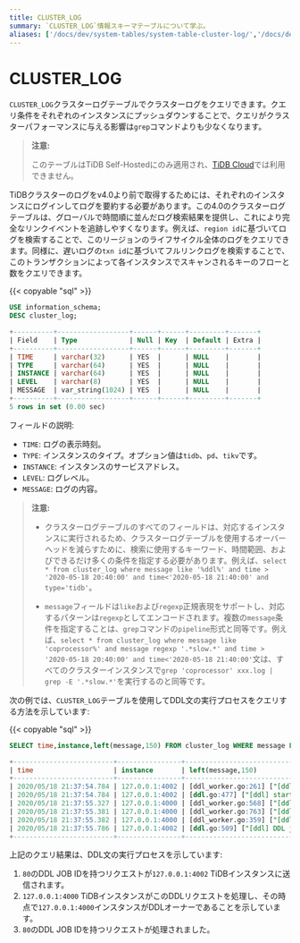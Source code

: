 ```yaml
---
title: CLUSTER_LOG
summary: `CLUSTER_LOG`情報スキーマテーブルについて学ぶ。
aliases: ['/docs/dev/system-tables/system-table-cluster-log/','/docs/dev/reference/system-databases/cluster-log/','/tidb/dev/system-table-cluster-log/']
---
```


# CLUSTER_LOG

`CLUSTER_LOG`クラスターログテーブルでクラスターログをクエリできます。クエリ条件をそれぞれのインスタンスにプッシュダウンすることで、クエリがクラスターパフォーマンスに与える影響は`grep`コマンドよりも少なくなります。

> **注意:**
>
> このテーブルはTiDB Self-Hostedにのみ適用され、[TiDB Cloud](https://docs.pingcap.com/tidbcloud/)では利用できません。

TiDBクラスターのログをv4.0より前で取得するためには、それぞれのインスタンスにログインしてログを要約する必要があります。この4.0のクラスターログテーブルは、グローバルで時間順に並んだログ検索結果を提供し、これにより完全なリンクイベントを追跡しやすくなります。例えば、`region id`に基づいてログを検索することで、このリージョンのライフサイクル全体のログをクエリできます。同様に、遅いログの`txn id`に基づいてフルリンクログを検索することで、このトランザクションによって各インスタンスでスキャンされるキーのフローと数をクエリできます。

{{< copyable "sql" >}}

```sql
USE information_schema;
DESC cluster_log;
```

```sql
+----------+------------------+------+------+---------+-------+
| Field    | Type             | Null | Key  | Default | Extra |
+----------+------------------+------+------+---------+-------+
| TIME     | varchar(32)      | YES  |      | NULL    |       |
| TYPE     | varchar(64)      | YES  |      | NULL    |       |
| INSTANCE | varchar(64)      | YES  |      | NULL    |       |
| LEVEL    | varchar(8)       | YES  |      | NULL    |       |
| MESSAGE  | var_string(1024) | YES  |      | NULL    |       |
+----------+------------------+------+------+---------+-------+
5 rows in set (0.00 sec)
```

フィールドの説明:

* `TIME`: ログの表示時刻。
* `TYPE`: インスタンスのタイプ。オプション値は`tidb`、`pd`、`tikv`です。
* `INSTANCE`: インスタンスのサービスアドレス。
* `LEVEL`: ログレベル。
* `MESSAGE`: ログの内容。

> **注意:**
>
> + クラスターログテーブルのすべてのフィールドは、対応するインスタンスに実行されるため、クラスターログテーブルを使用するオーバーヘッドを減らすために、検索に使用するキーワード、時間範囲、およびできるだけ多くの条件を指定する必要があります。例えば、`select * from cluster_log where message like '%ddl%' and time > '2020-05-18 20:40:00' and time<'2020-05-18 21:40:00' and type='tidb'`。
>
> + `message`フィールドは`like`および`regexp`正規表現をサポートし、対応するパターンは`regexp`としてエンコードされます。複数の`message`条件を指定することは、`grep`コマンドの`pipeline`形式と同等です。例えば、`select * from cluster_log where message like 'coprocessor%' and message regexp '.*slow.*' and time > '2020-05-18 20:40:00' and time<'2020-05-18 21:40:00'`文は、すべてのクラスターインスタンスで`grep 'coprocessor' xxx.log | grep -E '.*slow.*'`を実行するのと同等です。

次の例では、`CLUSTER_LOG`テーブルを使用してDDL文の実行プロセスをクエリする方法を示しています:

{{< copyable "sql" >}}

```sql
SELECT time,instance,left(message,150) FROM cluster_log WHERE message LIKE '%ddl%job%ID.80%' AND type='tidb' AND time > '2020-05-18 20:40:00' AND time < '2020-05-18 21:40:00'
```

```sql
+-------------------------+----------------+--------------------------------------------------------------------------------------------------------------------------------------------------------+
| time                    | instance       | left(message,150)                                                                                                                                      |
+-------------------------+----------------+--------------------------------------------------------------------------------------------------------------------------------------------------------+
| 2020/05/18 21:37:54.784 | 127.0.0.1:4002 | [ddl_worker.go:261] ["[ddl] add DDL jobs"] ["batch count"=1] [jobs="ID:80, Type=create table, State:none, SchemaState:none, SchemaID:1, TableID:79, Ro |
| 2020/05/18 21:37:54.784 | 127.0.0.1:4002 | [ddl.go:477] ["[ddl] start DDL job"] [job="ID:80, Type=create table, State:none, SchemaState:none, SchemaID:1, TableID:79, RowCount:0, ArgLen:1, start |
| 2020/05/18 21:37:55.327 | 127.0.0.1:4000 | [ddl_worker.go:568] ["[ddl] run DDL job"] [worker="worker 1, tp general"] [job="ID:80, Type=create table, State:none, SchemaState:none, SchemaID:1, Ta |
| 2020/05/18 21:37:55.381 | 127.0.0.1:4000 | [ddl_worker.go:763] ["[ddl] wait latest schema version changed"] [worker="worker 1, tp general"] [ver=70] ["take time"=50.809848ms] [job="ID:80, Type: |
| 2020/05/18 21:37:55.382 | 127.0.0.1:4000 | [ddl_worker.go:359] ["[ddl] finish DDL job"] [worker="worker 1, tp general"] [job="ID:80, Type=create table, State:synced, SchemaState:public, SchemaI |
| 2020/05/18 21:37:55.786 | 127.0.0.1:4002 | [ddl.go:509] ["[ddl] DDL job is finished"] [jobID=80]                                                                                                  |
+-------------------------+----------------+--------------------------------------------------------------------------------------------------------------------------------------------------------+
```

上記のクエリ結果は、DDL文の実行プロセスを示しています:

1. `80`のDDL JOB IDを持つリクエストが`127.0.0.1:4002` TiDBインスタンスに送信されます。
2. `127.0.0.1:4000` TiDBインスタンスがこのDDLリクエストを処理し、その時点で`127.0.0.1:4000`インスタンスがDDLオーナーであることを示しています。
3. `80`のDDL JOB IDを持つリクエストが処理されました。